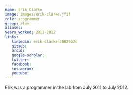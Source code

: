 ```yaml
---
name: Erik Clarke
image: images/erik-clarke.jfif
role: programmer
group: alum
aliases:
years_worked: 2011-2012
links:
   linkedin: erik-clarke-56029b24
   github:
   orcid: 
   google-scholar:
   twitter:
   facebook:
   instagram: 
   youtube:
---
```


Erik was a programmer in the lab from July 2011 to July 2012.